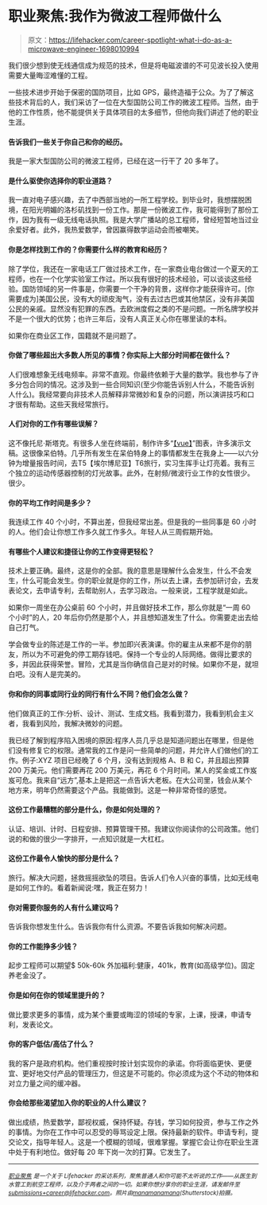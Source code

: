 # 职业聚焦:我作为微波工程师做什么

> 原文：<https://lifehacker.com/career-spotlight-what-i-do-as-a-microwave-engineer-1698010994>

我们很少想到使无线通信成为规范的技术，但是将电磁波谱的不可见波长投入使用需要大量晦涩难懂的工程。



一些技术进步开始于保密的国防项目，比如 GPS，最终造福于公众。为了了解这些技术背后的人，我们采访了一位在大型国防公司工作的微波工程师。当然，由于他的工作性质，他不能提供关于具体项目的太多细节，但他向我们讲述了他的职业生涯。

#### 告诉我们一些关于你自己和你的经历。

我是一家大型国防公司的微波工程师，已经在这一行干了 20 多年了。

#### 是什么驱使你选择你的职业道路？

我一直对电子感兴趣，去了中西部当地的一所工程学校。到毕业时，我想摆脱困境，在阳光明媚的洛杉矶找到一份工作。那是一份微波工作，我可能得到了那份工作，因为我有一级无线电话执照。我是大学广播站的总工程师，曾经短暂地当过业余爱好者。此外，我热爱数学，曾因赢得数学运动会而被嘲笑。

#### 你是怎样找到工作的？你需要什么样的教育和经历？

除了学位，我还在一家电话工厂做过技术工作，在一家商业电台做过一个夏天的工程师，也在一个化学实验室工作过。所以我有很好的技术经验，可以谈谈这些经验。国防领域的另一件事是，你需要一个干净的背景，这样你才能获得许可。[你需要成为]美国公民，没有大的顽皮淘气，没有去过古巴或其他禁区，没有非美国公民的亲戚。显然没有犯罪的东西。去欧洲度假之类的不是问题。一所名牌学校并不是一个很大的优势；也许三年后，没有人真正关心你在哪里读的本科。

如果你在商业区工作，国籍就不是问题了。

#### 你做了哪些超出大多数人所见的事情？你实际上大部分时间都在做什么？

人们很难想象无线电频率。非常不直观。你最终依赖于大量的数学。我也参与了许多分包合同的情况。这涉及到一些合同知识(至少你能告诉别人什么，不能告诉别人什么)。我经常要向非技术人员解释非常微妙和复杂的问题，所以演讲技巧和口才很有帮助。这些天我经常旅行。

#### 人们对你的工作有哪些误解？

这不像托尼·斯塔克。有很多人坐在终端前，制作许多“[【vue】](http://vue.tufts.edu/)”图表，许多演示文稿。这很像呆伯特。几乎所有发生在呆伯特身上的事情都发生在我身上——以六分钟为增量报告时间，去T5【埃尔博尼亚】T6旅行，实习生挥手让灯亮着。我有三个独立的运动传感器控制的灯光故事。此外，在射频/微波行业工作的女性很少。很少。

#### 你的平均工作时间是多少？

我连续工作 40 个小时，不算出差，但我经常出差。但是我的一些同事是 60 小时的人。他们会让你想工作多久就工作多久。年轻人从三周假期开始。

#### 有哪些个人建议和捷径让你的工作变得更轻松？

技术上要正确。最终，这是你的全部。我的意思是理解什么会发生，什么不会发生，什么可能会发生。你的职业就是你的工作，所以去上课，去参加研讨会，去发表论文，去申请专利，去帮助别人，去学习政治。一般来说，工程学就是如此。

如果你一周坐在办公桌前 60 个小时，并且做好技术工作，那么你就是“一周 60 个小时”的人，20 年后你仍然是那个人，并且想知道发生了什么。你需要走出去给自己打气。

学会做专业的陈述是工作的一半。参加即兴表演课。你的雇主从来都不是你的朋友，所以为不可避免的停工期存钱吧。保持一个专业的人际网络。做得比要求的多，并因此获得荣誉。冒险，尤其是当你确信自己是对的时候。如果你不是，就坦白吧。没有人是完美的。

#### 你和你的同事或同行业的同行有什么不同？他们会怎么做？

他们做真正的工作:分析、设计、测试、生成文档。我看到潜力，我看到机会主义者，我看到风险，我解决微妙的问题。

我已经了解到程序陷入困境的原因:程序人员几乎总是知道问题出在哪里，但是他们没有修复它的权限。通常我的工作是问一些简单的问题，并允许人们做他们的工作。例子:XYZ 项目已经晚了 6 个月，没有达到规格 A、B 和 C，并且超出预算 200 万美元。他们需要再花 200 万美元，再花 6 个月时间。某人的奖金或工作岌岌可危。我来自“远方”,基本上是把这一点告诉大老板。在大公司里，钱会从某个地方来，明年仍然需要这个产品。我能做到。这是一种非常奇怪的感觉。

#### 这份工作最糟糕的部分是什么，你是如何处理的？

认证、培训、计时、日程安排、预算管理干预。我建议你阅读你的公司政策。他们说的和做的很少一字排开，一点知识就是一大杠杠。

#### 这份工作最令人愉快的部分是什么？

旅行。解决大问题，拯救摇摇欲坠的项目。告诉人们令人兴奋的事情，比如无线电是如何工作的。看着新闻说:嘿，我正在努力！

#### 你对需要你服务的人有什么建议吗？

告诉我你想发生什么。告诉我你有什么资源。不要告诉我如何解决问题。

#### 你的工作能挣多少钱？

起步工程师可以期望$ 50k-60k 外加福利:健康，401k，教育(如高级学位)。固定养老金没了。

#### 你是如何在你的领域里提升的？

做比要求更多的事情，成为某个重要或晦涩的领域的专家，上课，授课，申请专利，发表论文。

#### 你的客户低估/高估了什么？

我的客户是政府机构。他们重视按时按计划实现你的承诺。你将面临更快、更便宜、更好地交付产品的管理压力，但这是不可能的。你必须成为这个不动的物体和对立力量之间的缓冲器。

#### 你会给那些渴望加入你的职业的人什么建议？

做出成绩，热爱数学，鄙视权威，保持怀疑。存钱，学习如何投资，参与工作之外的事情。为你在工作中可以忍受的辱骂设定上限。保持最新的软件。申请专利，提交论文，指导年轻人。这是一个模糊的领域，很难掌握。掌握它会让你在职业生涯中处于有利地位。做好每 20 年下岗一次的打算。它发生了。

* * *

[*<small>职业聚焦</small>*](http://lifehacker.com/tag/career-spotlight) *<small>是一个关于 Lifehacker 的采访系列，聚焦普通人和你可能不太听说的工作——从医生到水管工到航空工程师，以及介于两者之间的一切。如果你想分享你的职业生涯，请发邮件至</small>*[*<small>submissions+career@lifehacker.com</small>*](mailto:submissions+career@lifehacker.com)*<small>。照片由</small>*[*<small>manamanamana</small>*](http://www.shutterstock.com/pic-128606972/stock-photo-radiotelescopes-at-the-very-large-array-the-national-radio-observatory-in-new-mexico.html?src=TdzT7KBZJTHpnrE7UsxFgw-1-0)*<small>(Shutterstock)拍摄。</small>*